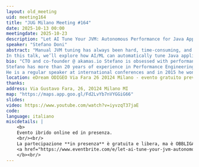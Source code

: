```yaml
---
layout: old_meeting
uid: meeting164
title: "JUG Milano Meeting #164"
date: 2025-10-13 00:00
meetingdate: 2025-10-23
description: "Let AI Tune Your JVM: Autonomous Performance for Java App"
speaker: "Stefano Doni"
abstract: "Manual JVM tuning has always been hard, time-consuming, and often guesswork. Now with Kubernetes, even more so - inefficient pod scaling and out-of-memory kills are frequent problems for Java developers.
In this talk, we’ll explore how AI/ML can automatically tune Java applications for maximum performance and cost efficiency — from selecting optimal heap sizes and GC settings to fine-tuning container resources. You’ll see real-world examples of AI-driven optimization delivering faster, cheaper, and more reliable Java workloads — without touching a single JVM flag."
bio: "CTO and co-founder @ akamas.io Stefano is obsessed with performance optimization and drives Akamas vision for Autonomous Performance Optimization powered by AI.
Stefano has more than 20 years of experience in Performance Engineering and led Moviri Research & Development team before co-founding Akamas.
He is a regular speaker at international conferences and in 2015 he won Computer Measurement Group Best Paper Award."
location: eDream ODIGEO Via Fara 26 20124 Milano - evento gratuito previa registrazione OBBLIGATORIA (vedi dettagli)
thanks:  
address: Via Gustavo Fara, 26, 20124 Milano MI
map: "https://maps.app.goo.gl/Fd2LvYb7nVYGGiG66"
slides: 
video: https://www.youtube.com/watch?v=iyvzqT37jaE
code:
language: italiano
miscdetails: |
    <b>
    Evento ibrido online ed in presenza.
    <br/><br/>
    La partecipazione **in presenza** è gratuita e libera, ma è OBBLIGATORIA la registrazione su:
    <a href="https://www.eventbrite.com/e/let-ai-tune-your-jvm-autonomous-performance-for-java-app-tickets-1804356501869?aff=oddtdtcreator">form di registrazione per partecipare a JUG Milano in presenza</a>
    </b><br/>
---
```

